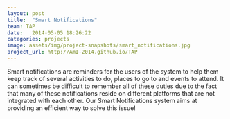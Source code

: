 ```yaml
---
layout: post
title:  "Smart Notifications"
team: TAP
date:   2014-05-05 18:26:22
categories: projects
image: assets/img/project-snapshots/smart_notifications.jpg
project_url: http://AmI-2014.github.io/TAP
---
```


Smart notifications are reminders for the users of the system to help them keep track of several activities to do, places to go to and events to attend. It can sometimes be difficult to remember all of these duties due to the fact that many of these notifications reside on different platforms that are not integrated with each other. Our Smart Notifications system aims at providing an efficient way to solve this issue!
